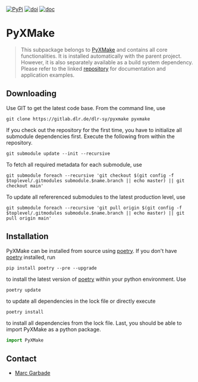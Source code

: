 [![PyPi](https://img.shields.io/pypi/v/pyx-core?label=PyPi)](https://pypi.org/project/pyx-core)
[![doi](https://img.shields.io/badge/DOI-10.5281%2Fzenodo.13352143-red.svg)](https://zenodo.org/records/13352143)
[![doc](https://img.shields.io/static/v1?label=Pages&message=Reference%20Guide&color=blue&style=flat&logo=gitlab)](https://dlr-sy.gitlab.io/pyxmake)

# PyXMake
> This subpackage belongs to [PyXMake](https://gitlab.com/dlr-sy/pyxmake) and contains all core functionalities. It is installed automatically with the parent project. However, it is also separately available as a build system dependency. Please refer to the linked [repository](https://gitlab.com/dlr-sy/pyxmake) for documentation and application examples.

## Downloading
Use GIT to get the latest code base. From the command line, use
```
git clone https://gitlab.dlr.de/dlr-sy/pyxmake pyxmake
```
If you check out the repository for the first time, you have to initialize all submodule dependencies first. Execute the following from within the repository. 
```
git submodule update --init --recursive
```
To fetch all required metadata for each submodule, use
```
git submodule foreach --recursive 'git checkout $(git config -f $toplevel/.gitmodules submodule.$name.branch || echo master) || git checkout main'
```
To update all refererenced submodules to the latest production level, use
```
git submodule foreach --recursive 'git pull origin $(git config -f $toplevel/.gitmodules submodule.$name.branch || echo master) || git pull origin main'
```
## Installation
PyXMake can be installed from source using [poetry](https://python-poetry.org). If you don't have [poetry](https://python-poetry.org) installed, run
```
pip install poetry --pre --upgrade
```
to install the latest version of [poetry](https://python-poetry.org) within your python environment. Use
```
poetry update
```
to update all dependencies in the lock file or directly execute
```
poetry install
```
to install all dependencies from the lock file. Last, you should be able to import PyXMake as a python package.
```python
import PyXMake
```
## Contact
* [Marc Garbade](mailto:marc.garbade@dlr.de)